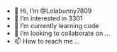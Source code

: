 - 👋 Hi, I’m @Lolabunny7809
- 👀 I’m interested in 3301
- 🌱 I’m currently learning code
- 💞️ I’m looking to collaborate on ...
- 📫 How to reach me ...

<!---
Lolabunny7809/Lolabunny7809 is a ✨ special ✨ repository because its `README.md` (this file) appears on your GitHub profile.
You can click the Preview link to take a look at your changes.
--->
